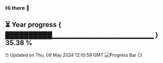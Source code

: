 ### Hi there 👋
⏳ Year progress { ██████████▁▁▁▁▁▁▁▁▁▁▁▁▁▁▁▁▁▁▁▁ } 35.38 %
---
⏰ Updated on Thu, 09 May 2024 12:10:59 GMT
![Progress Bar CI](https://github.com/Moyi321/Moyi321/workflows/Progress%20Bar%20CI/badge.svg)

